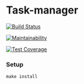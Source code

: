 # Task-manager

[![Build Status](https://travis-ci.org/Rende11/project-lvl4-s131.svg?branch=master)](https://travis-ci.org/Rende11/project-lvl4-s131)

[![Maintainability](https://api.codeclimate.com/v1/badges/3130740c30379c97c10e/maintainability)](https://codeclimate.com/github/Rende11/project-lvl4-s131/maintainability)

[![Test Coverage](https://api.codeclimate.com/v1/badges/3130740c30379c97c10e/test_coverage)](https://codeclimate.com/github/Rende11/project-lvl4-s131/test_coverage)

### Setup

```
make install
```
